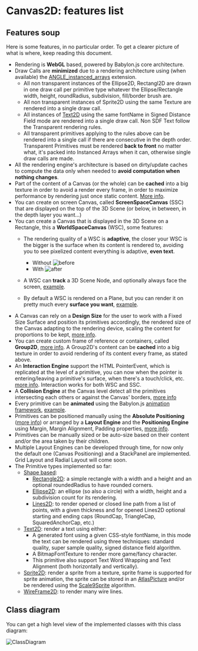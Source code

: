 Canvas2D: features list
====================

## Features soup

Here is some features, in no particular order. To get a clearer picture of what is where, keep reading this document.

 - Rendering is **WebGL** based, powered by Babylon.js core architecture.
 - Draw Calls are **minimized** due to a rendering architecture using (when available) the [ANGLE_instanced_arrays](https://www.khronos.org/registry/webgl/extensions/ANGLE_instanced_arrays) extension.
   - All non transparent instances of the Ellipse2D, Rectangl2D are drawn in one draw call per primitive type whatever the Ellipse/Rectangle width, height, roundRadius, subdivision, fill/border brush are.
   - All non transparent instances of Sprite2D using the same Texture are rendered into a single draw call.
   - All instances of [Text2D](http://doc.babylonjs.com/overviews/Canvas2D_Text2D) using the same fontName in Signed Distance Field mode are rendered into a single draw call. Non SDF Text follow the Transparent rendering rules.
   - All transparent primitives applying to the rules above can be rendered into a single call if there are consecutive in the depth order. Transparent Primitives must be rendered **back to front** no matter what, it's packed into Instanced Arrays when it can, otherwise single draw calls are made.
 - All the rendering engine's architecture is based on dirty/update caches to compute the data only when needed to **avoid computation when nothing changes**.
 - Part of the content of a Canvas (or the whole) can be **cached** into a big texture in order to avoid a render every frame, in order to maximize performance by rendering just once static content. [More info](http://doc.babylonjs.com/overviews/Canvas2D_Rendering).
 - You can create on screen Canvas, called **ScreenSpaceCanvas** (SSC) that are displayed on the top of the 3D Scene (or below, in between, in the depth layer you want...)
 - You can create a Canvas that is displayed in the 3D Scene on a Rectangle, this a **WorldSpaceCanvas** (WSC), some features:
   - The rendering quality of a WSC is **adaptive**, the closer your WSC is the bigger is the surface when its content is rendered to, avoiding you to see pixelized content everything is adaptive, **even text**.
   
     - Without ![before](http://www.html5gamedevs.com/uploads/monthly_2016_06/57641896ccee5_c6o7BdT1.png.57ad694cf4cb86f884cfebb0ffa29fc1.png)
     - With ![after](http://www.html5gamedevs.com/uploads/monthly_2016_06/576419dc5794d_Pastedimageat2016_06_1715_35.thumb.png.47a928c707526926198401132a049b50.png)
   - A WSC can **track** a 3D Scene Node, and optionally always face the screen, [example](http://babylonjs-playground.com/#1KYG17#1).
   - By default a WSC is rendered on a Plane, but you can render it on pretty much every **surface you want**, [example](http://babylonjs-playground.com/#EPFQG#4).
 - A Canvas can rely on a **Design Size** for the user to work with a Fixed Size Surface and position its primitives accordingly, the rendered size of the Canvas adapting to the rendering device, scaling the content for proportions to be kept, [more info](http://doc.babylonjs.com/overviews/Canvas2D_DesignSize).
 - You can create custom frame of reference or containers, called **Group2D**, [more info](http://doc.babylonjs.com/overviews/Canvas2D_Group2D). A Group2D's content can be **cached** into a big texture in order to avoid rendering of its content every frame, as stated above.
 - An **Interaction Engine** support the HTML PointerEvent, which is replicated at the level of a primitive, you can now when the pointer is entering/leaving a primitive's surface, when there's a touch/click, etc. [more info](http://doc.babylonjs.com/overviews/Canvas2D_Interaction). Interaction works for both WSC and SSC.
 - A **Collision Engine** at the Canvas level detect all the primitives intersecting each others or against the Canvas' borders, [more info](http://doc.babylonjs.com/overviews/Canvas2D_PCM)
 - Every primitive can be **animated** using the Babylon.js [animation framework](http://doc.babylonjs.com/tutorials/animations), [example](http://babylonjs-playground.com/#FFTQL#3).
 - Primitives can be positioned manually using the **Absolute Positioning** ([more info](http://doc.babylonjs.com/overviews/Canvas2D_PosTransHierarchy)) or arranged by a **Layout Engine** and the **Positioning Engine** using Margin, Margin Alignment, Padding properties, [more info](http://doc.babylonjs.com/overviews/Canvas2D_Prim_Positioning).
 - Primitives can be manually sized or be auto-size based on their content and/or the area taken by their children.
 - Multiple Layout Engines can be developed through time, for now only the default one (Canvas Positioning) and a StackPanel are implemented. Grid Layout and Radial Layout will come soon.
 - The Primitive types implemented so far:
   - [Shape based](http://doc.babylonjs.com/overviews/Canvas2D_Shape2D):
     - [Rectangle2D](http://doc.babylonjs.com/overviews/Canvas2D_Rectangle2D): a simple rectangle with a width and a height and an optional roundedRadius to have rounded corners.
     - [Ellipse2D](http://doc.babylonjs.com/overviews/Canvas2D_Ellipse2D): an ellipse (so also a circle) with a width, height and a subdivision count for its rendering.
     - [Lines2D](http://doc.babylonjs.com/overviews/Canvas2D_Lines2D): to render opened or closed line path from a list of points, with a given thickness and for opened Lines2D optional starting and ending caps (RoundCap, TriangleCap, SquaredAnchorCap, etc.)
   - [Text2D](http://doc.babylonjs.com/overviews/Canvas2D_Text2D): render a text using either:
     - A generated font using a given CSS-style fontName, in this mode the text can be rendered using three techniques: standard quality, super sample quality, signed distance field algorithm.
     - A BitmapFontTexture to render more game/fancy character.
     - This primitive also support Text Word Wrapping and Text Alignment (both horizontally and vertically).
   - [Sprite2D](http://doc.babylonjs.com/overviews/Canvas2D_Sprite2D): render a sprite from a texture, sprite frame is supported for sprite animation, the sprite can be stored in an [AtlasPicture](http://doc.babylonjs.com/overviews/Canvas2D_AtlasPicture) and/or be rendered using the [Scale9Sprite](http://doc.babylonjs.com/overviews/Canvas2D_Sprite2D#scale9Sprite-feature) algorithm.
   - [WireFrame2D](http://doc.babylonjs.com/overviews/Canvas2D_WireFrame2D): to render many wire lines.

## Class diagram

You can get a high level view of the implemented classes with this class diagram:

![ClassDiagram](http://imgur.com/qclw4cI.png)

